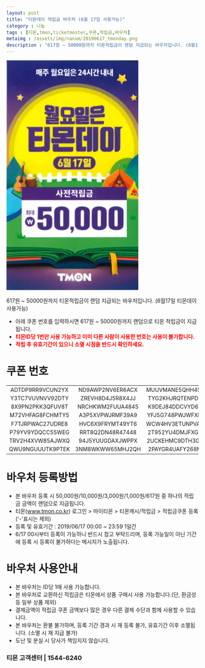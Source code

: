 ```yaml
---
layout: post
title: "티몬데이 적립금 바우처 (6월 17일 사용가능)"
category : 나눔
tags : [티몬,tmon,ticketmoster,쿠폰,적립금,바우처]
metaimg : /assets/img/nanum/20190617_tmonday.png
description : "617원 ~ 50000원까지 티몬적립금이 랜덤 지급되는 바우처입니다. (6월17일 티몬데이 사용가능)"
---
```


![티몬 적립금 바우처 이미지](/assets/img/nanum/20190617_tmonday.png)

617원 ~ 50000원까지 티몬적립금이 랜덤 지급되는 바우처입니다. (6월17일 티몬데이 사용가능)
- 아래 쿠폰 번호를 입력하시면 617원 ~ 50000원까지 랜덤으로 티몬 적립금이 지급됩니다.    
- <b style="color:red">티몬ID당 1번만 사용 가능하고 이미 다른 사람이 사용한 번호는 사용이 불가합니다.</b>    
- <b style="color:red">적립 후 유효기간이 있으니 소멸 시점을 반드시 확인하세요.</b>


# 쿠폰 번호 #

|  |  |  |  |        
|:----:|:----:|:----:|:----:|        
|ADTDP9RR9VCUN2YX|ND9AWP2NV6ER6ACX|MUUVMANE5QHH45VJ|93M25Q5U65NF939U|       
|Y3TC7VUVNVV92DTY|ZREVH8D4J5R8X4JJ|TYG2KHJRQTENPD4Y|92KT3GJJ3FCCU2TH|       
|8X9PN2PKK3QFUV8T|NRCHKWM2FUUA4845|K9DEJ84DDCVYD654|64KQ957528JCXEDH|       
|M72VHFAG8FCHMTY5|A3P5XVPWJRMF39A9|YFJ5G748PWJWFXM9|T22T64WCCJQJEU9D|       
|F7TJRPWAC27UDRE8|HVC6X9FRYMT49YT6|WCW4HV3ETUNPVA63|JQJXUXQVGEKUWXAF|       
|P79YV9YDQCC55WEG|RRT8Q2DN48R47448|2T952YU4DMJFXGEQ|PGA529VVEDA8G3CD|       
|TRV2H4XVW85AJWXQ|94J5YUUGDAXJWPPX|2UCKEHMC9DTH3GV4|MEKJ48JXF28VJTQM|       
|QWU9NGUUUTK9PTEK|3NM8WKWW65MHJ2QH|2PAYGR4UAFY268M8|FDX2WCKVC4J563HG|       


# 바우처 등록방법 #
- 본 바우처 등록 시 50,000원/10,000원/3,000원/1,000원/617원 중 하나의 적립금 금액이 랜덤으로 지급됩니다.
- 티몬(www.tmon.co.kr) 로그인 > 마이티몬 > 티몬캐시/적립금 > 적립금쿠폰 등록 ('-'표시는 제외)
- 등록 및 유효기간 : 2019/06/17 00:00 ~ 23:59 1일간    
- 6/17 00시부터 등록이 가능하니 반드시 참고 부탁드리며, 등록 가능일이 아닌 기간에 등록 시 등록이 불가하다는 메시지가 노출됩니다.

# 바우처 사용안내 #
- 본 바우처는 ID당 1매 사용 가능합니다.
- 본 바우처로 교환하신 적립금은 티몬에서 상품 구매시 사용 가능합니다.(단, 환금성 등 일부 상품 제외)
- 결제금액이 적립금 쿠폰 금액보다 많은 경우 다른 결제 수단과 함께 사용할 수 있습니다.
- 본 바우처는 환불 불가하며, 등록 기간 경과 시 재 등록 불가, 유효기간 이후 소멸됩니다. (소멸 시 재 지급 불가)
- 도난 및 분실 시 당사가 책임지지 않습니다.

### 티몬 고객센터 | 1544-6240 ###

